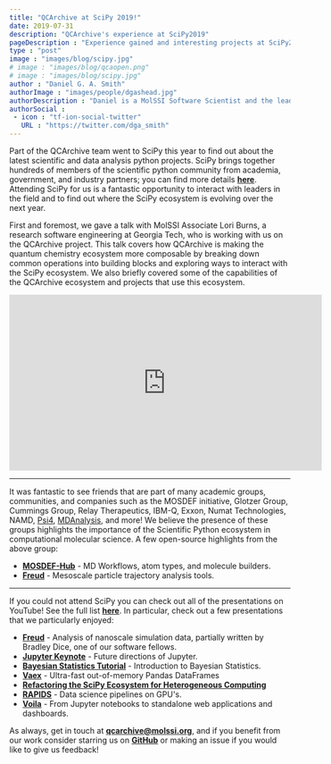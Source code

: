 ```yaml
---
title: "QCArchive at SciPy 2019!"
date: 2019-07-31
description: "QCArchive's experience at SciPy2019"
pageDescription : "Experience gained and interesting projects at SciPy2019."
type : "post"
image : "images/blog/scipy.jpg"
# image : "images/blog/qcaopen.png"
# image : "images/blog/scipy.jpg"
author : "Daniel G. A. Smith"
authorImage : "images/people/dgashead.jpg"
authorDescription : "Daniel is a MolSSI Software Scientist and the lead QCArchive developer."
authorSocial : 
 - icon : "tf-ion-social-twitter"
   URL : "https://twitter.com/dga_smith"
---
```


Part of the QCArchive team went to SciPy this year to find out about the latest
scientific and data analysis python projects. SciPy brings together hundreds of
members of the scientific python community from academia, government, and
industry partners; you can find more details
**[here](https://www.scipy2019.scipy.org)**. Attending SciPy for us is a
fantastic opportunity to interact with leaders in the field and to find out
where the SciPy ecosystem is evolving over the next year.

First and foremost, we gave a talk with MolSSI Associate Lori Burns, a research
software engineering at Georgia Tech, who is working with us on the QCArchive
project.  This talk covers how QCArchive is making the quantum chemistry
ecosystem more composable by breaking down common operations into building
blocks and exploring ways to interact with the SciPy ecosystem. We also briefly
covered some of the capabilities of the QCArchive ecosystem and projects that
use this ecosystem.

<center>
<iframe width="560" height="315" src="https://www.youtube.com/embed/HBkY_qnYSQw" frameborder="0" allow="accelerometer; autoplay; encrypted-media; gyroscope; picture-in-picture" allowfullscreen></iframe>
</center>

-------------

It was fantastic to see friends that are part of many academic groups,
communities, and companies such as the MOSDEF initiative, Glotzer Group,
Cummings Group, Relay Therapeutics, IBM-Q, Exxon, Numat Technologies, NAMD,
[Psi4](https://github.com/psi4/psi4),
[MDAnalysis](https://github.com/MDAnalysis/mdanalysis), and more! We believe
the presence of these groups highlights the importance of the Scientific Python
ecosystem in computational molecular science. A few open-source highlights from
the above group:

 - **[MOSDEF-Hub](https://github.com/mosdef-hub)** - MD Workflows, atom types, and molecule builders.
 - **[Freud](https://github.com/glotzerlab/freud)** - Mesoscale particle trajectory analysis tools.

-------------

If you could not attend SciPy you can check out all of the presentations on
YouTube! See the full list
**[here](https://www.youtube.com/playlist?list=PLYx7XA2nY5GcDQblpQ_M1V3PQPoLWiDAC)**.
In particular, check out a few presentations that we particularly enjoyed:

 - **[Freud](https://www.youtube.com/watch?v=D0LWh1BzPRQ&list=PLYx7XA2nY5GcDQblpQ_M1V3PQPoLWiDAC&index=21&t=0s)** - Analysis of nanoscale simulation data, partially written by Bradley Dice, one of our software fellows.
 - **[Jupyter Keynote](https://www.youtube.com/watch?v=s-W-UvGgDco&list=PLYx7XA2nY5GcDQblpQ_M1V3PQPoLWiDAC&index=72&t=0s)** - Future directions of Jupyter.
 - **[Bayesian Statistics Tutorial](https://www.youtube.com/watch?v=-X0BiV9n_fQ&list=PLYx7XA2nY5GcDQblpQ_M1V3PQPoLWiDAC&index=8&t=0s)** - Introduction to Bayesian Statistics.
 - **[Vaex](https://www.youtube.com/watch?v=ELtjRdPT8is&list=PLYx7XA2nY5GcDQblpQ_M1V3PQPoLWiDAC&index=18&t=0s)** - Ultra-fast out-of-memory Pandas DataFrames
 - **[Refactoring the SciPy Ecosystem for Heterogeneous Computing](https://www.youtube.com/watch?v=Q0DsdiY-jiw&list=PLYx7XA2nY5GcDQblpQ_M1V3PQPoLWiDAC&index=89&t=49s)**
 - **[RAPIDS](https://www.youtube.com/watch?v=kQ6UWd9t2Go&list=PLYx7XA2nY5GcDQblpQ_M1V3PQPoLWiDAC&index=97&t=0s)** - Data science pipelines on GPU's.
 - **[Voila](https://www.youtube.com/watch?v=VtchVpoSdoQ&list=PLYx7XA2nY5GcDQblpQ_M1V3PQPoLWiDAC&index=105&t=0s)** - From Jupyter notebooks to standalone web applications and dashboards.

As always, get in touch at
**[qcarchive@molssi.org](mailto:qcarchive@molssi.org)**, and if you benefit
from our work consider starring us on
**[GitHub](https://github.com/qcarchivebot)** or making an issue if you would
like to give us feedback!

